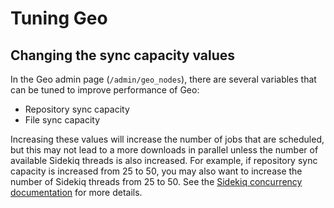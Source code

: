 # Tuning Geo

## Changing the sync capacity values

In the Geo admin page (`/admin/geo_nodes`), there are several variables that
can be tuned to improve performance of Geo:

* Repository sync capacity
* File sync capacity

Increasing these values will increase the number of jobs that are scheduled,
but this may not lead to a more downloads in parallel unless the number of
available Sidekiq threads is also increased. For example, if repository sync
capacity is increased from 25 to 50, you may also want to increase the number
of Sidekiq threads from 25 to 50. See the [Sidekiq concurrency
documentation](../../operations/extra_sidekiq_processes.html#concurrency)
for more details.
